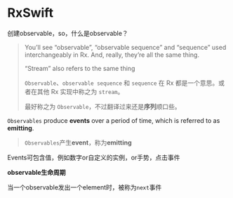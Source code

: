# RxSwift

创建observable，so，什么是observable？

> You’ll see “observable”, “observable sequence” and “sequence” used interchangeably  in Rx. And, really, they’re all the same thing. 
>
>  “Stream” also refers to  the same thing
>
> `Observable`、`observable sequence` 和 `sequence` 在 Rx 都是一个意思。或者在其他 Rx 实现中称之为 `stream`。
>
> 最好称之为 `Observable`，不过翻译过来还是**序列**顺口些。

 `Observables` produce **events** over a period of time, which is referred to as **emitting**.

>  `Observables`产生**event**，称为**emitting**

Events可包含值，例如数字or自定义的实例，or手势，点击事件

**observable生命周期**

当一个observable发出一个element时，被称为`next`事件

